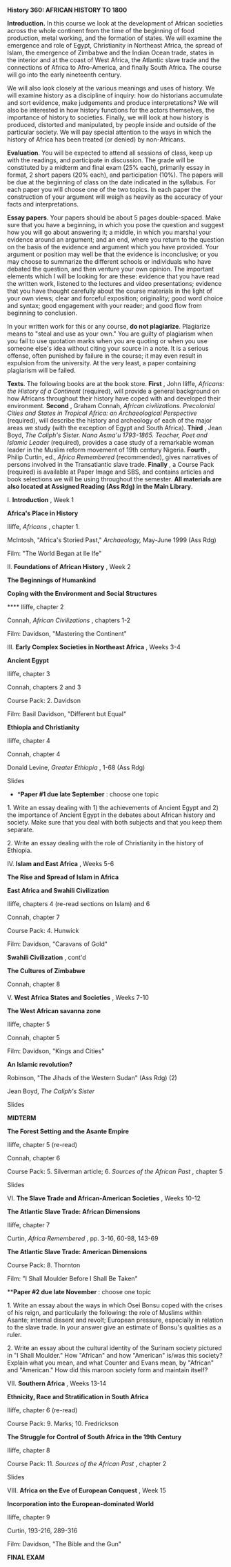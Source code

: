   
  

**History 360: AFRICAN HISTORY TO 1800**

  
**Introduction.** In this course we look at the development of African
societies across the whole continent from the time of the beginning of food
production, metal working, and the formation of states. We will examine the
emergence and role of Egypt, Christianity in Northeast Africa, the spread of
Islam, the emergence of Zimbabwe and the Indian Ocean trade, states in the
interior and at the coast of West Africa, the Atlantic slave trade and the
connections of Africa to Afro-America, and finally South Africa. The course
will go into the early nineteenth century.  
  
We will also look closely at the various meanings and uses of history. We will
examine history as a discipline of inquiry: how do historians accumulate and
sort evidence, make judgements and produce interpretations? We will also be
interested in how history functions for the actors themselves, the importance
of history to societies. Finally, we will look at how history is produced,
distorted and manipulated, by people inside and outside of the particular
society. We will pay special attention to the ways in which the history of
Africa has been treated (or denied) by non-Africans.  
  
**Evaluation**. You will be expected to attend all sessions of class, keep up
with the readings, and participate in discussion. The grade will be
constituted by a midterm and final exam (25% each), primarily essay in format,
2 short papers (20% each), and participation (10%). The papers will be due at
the beginning of class on the date indicated in the syllabus. For each paper
you will choose one of the two topics. In each paper the construction of your
argument will weigh as heavily as the accuracy of your facts and
interpretations.  
  
**Essay papers**. Your papers should be about 5 pages double-spaced. Make sure
that you have a beginning, in which you pose the question and suggest how you
will go about answering it; a middle, in which you marshal your evidence
around an argument; and an end, where you return to the question on the basis
of the evidence and argument which you have provided. Your argument or
position may well be that the evidence is inconclusive; or you may choose to
summarize the different schools or individuals who have debated the question,
and then venture your own opinion. The important elements which I will be
looking for are these: evidence that you have read the written work, listened
to the lectures and video presentations; evidence that you have thought
carefully about the course materials in the light of your own views; clear and
forceful exposition; originality; good word choice and syntax; good engagement
with your reader; and good flow from beginning to conclusion.  
  
In your written work for this or any course, **do not plagiarize**. Plagiarize
means to "steal and use as your own." You are guilty of plagiarism when you
fail to use quotation marks when you are quoting or when you use someone
else's idea without citing your source in a note. It is a serious offense,
often punished by failure in the course; it may even result in expulsion from
the university. At the very least, a paper containing plagiarism will be
failed.  
  
**Texts**. The following books are at the book store. **First** , John Iliffe,
_Africans: the History of a Continent_ (required), will provide a general
background on how Africans throughout their history have coped with and
developed their environment. **Second** , Graham Connah, _African
civilizations. Precolonial Cities and States in Tropical Africa: an
Archaeological Perspective_ (required), will describe the history and
archeology of each of the major areas we study (with the exception of Egypt
and South Africa). **Third** , Jean Boyd, _The Caliph's Sister. Nana Asma'u
1793-1865. Teacher, Poet and Islamic Leader_ (required), provides a case study
of a remarkable woman leader in the Muslim reform movement of 19th century
Nigeria. **Fourth** , Philip Curtin, ed., _Africa Remembered_ (recommended),
gives narratives of persons involved in the Transatlantic slave trade.
**Finally** , a Course Pack (required) is available at Paper Image and SBS,
and contains articles and book selections we will be using throughout the
semester. **All materials are also located at Assigned Reading (Ass Rdg) in
the Main Library**.  
  
  
  
I. **Introduction** , Week 1  



**Africa's Place in History**

Iliffe, _Africans_ , chapter 1.

McIntosh, "Africa's Storied Past," _Archaeology,_ May-June 1999 (Ass Rdg)

Film: "The World Began at Ile Ife"

  
  
II. **Foundations of African History** , Week 2  
  

**The Beginnings of Humankind**

**Coping with the Environment and Social Structures**

**** Iliffe, chapter 2

Connah, _African Civilizations_ , chapters 1-2

Film: Davidson, "Mastering the Continent"

  
  

III. **Early Complex Societies in Northeast Africa** , Weeks 3-4

**Ancient Egypt**

Iliffe, chapter 3

Connah, chapters 2 and 3

Course Pack: 2. Davidson

Film: Basil Davidson, "Different but Equal"

  
  
**Ethiopia and Christianity**

Iliffe, chapter 4

Connah, chapter 4

Donald Levine, _Greater Ethiopia_ , 1-68 (Ass Rdg)

Slides

  
  
* ***Paper #1 due late September** : choose one topic

1\. Write an essay dealing with 1) the achievements of Ancient Egypt and 2)
the importance of Ancient Egypt in the debates about African history and
society. Make sure that you deal with both subjects and that you keep them
separate.

2\. Write an essay dealing with the role of Christianity in the history of
Ethiopia.

  
  
  
IV. **Islam and East Africa** , Weeks 5-6  
  
  
**The Rise and Spread of Islam in Africa**

**East Africa and Swahili Civilization**

Iliffe, chapters 4 (re-read sections on Islam) and 6

Connah, chapter 7

Course Pack: 4. Hunwick

Film: Davidson, "Caravans of Gold"

  
  
**Swahili Civilization** , cont'd

**The Cultures of Zimbabwe**

Connah, chapter 8

  
  
  
  
V. **West Africa States and Societies** , Weeks 7-10

  
  
**The West African savanna zone**

Iliffe, chapter 5

Connah, chapter 5

Film: Davidson, "Kings and Cities"

  
  
**An Islamic revolution?**

Robinson, "The Jihads of the Western Sudan" (Ass Rdg) (2)

Jean Boyd, _The Caliph's Sister_

Slides

  
  
**MIDTERM**  
  

**The Forest Setting and the Asante Empire**

Iliffe, chapter 5 (re-read)

Connah, chapter 6

Course Pack: 5. Silverman article; 6. _Sources of the African Past_ , chapter
5

Slides

  
  
  
  
VI. **The Slave Trade and African-American Societies** , Weeks 10-12  
  

**The Atlantic Slave Trade: African Dimensions**

Iliffe, chapter 7

Curtin, _Africa Remembered_ , pp. 3-16, 60-98, 143-69

  
  
**The Atlantic Slave Trade: American Dimensions**

Course Pack: 8. Thornton

Film: "I Shall Moulder Before I Shall Be Taken"

  
  
  
****Paper #2 due late November** : choose one topic

1\. Write an essay about the ways in which Osei Bonsu coped with the crises of
his reign, and particularly the following: the role of Muslims within Asante;
internal dissent and revolt; European pressure, especially in relation to the
slave trade. In your answer give an estimate of Bonsu's qualities as a ruler.

2\. Write an essay about the cultural identity of the Surinam society pictured
in "I Shall Moulder." How "African" and how "American" is/was this society?
Explain what you mean, and what Counter and Evans mean, by "African" and
"American." How did this maroon society form and maintain itself?

  
  
  
  
VII. **Southern Africa** , Weeks 13-14  
  

**Ethnicity, Race and Stratification in South Africa**

Iliffe, chapter 6 (re-read)

Course Pack: 9. Marks; 10. Fredrickson

  
  
**The Struggle for Control of South Africa in the 19th Century**

Iliffe, chapter 8

Course Pack: 11. _Sources of the African Past_ , chapter 2

Slides

  
  
  
  
VIII. **Africa on the Eve of European Conquest** , Week 15

**Incorporation into the European-dominated World**

Iliffe, chapter 9

Curtin, 193-216, 289-316

Film: Davidson, "The Bible and the Gun"

  
  

**FINAL EXAM**

